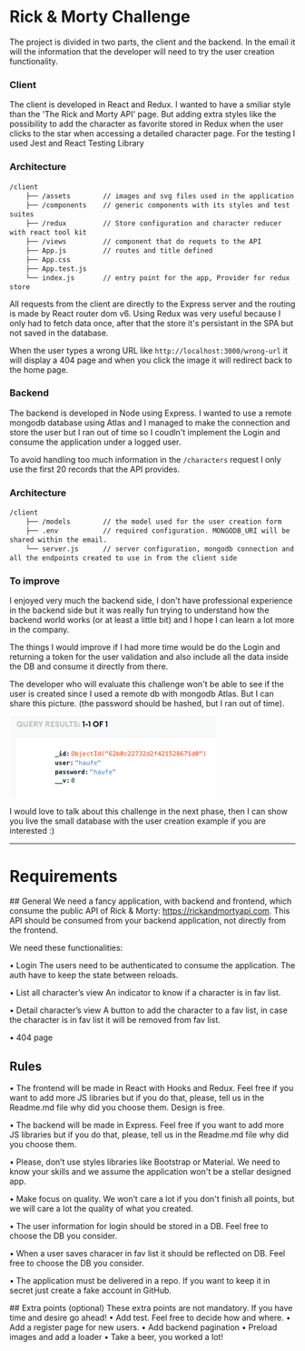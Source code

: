 # Rick & Morty Challenge



The project is divided in two parts, the client and the backend. In the email it will the information that the developer will need to try the user creation functionality.

### Client

The client is developed in React and Redux. I wanted to have a smiliar style than the 'The Rick and Morty API' page. But adding extra styles like the possibility to add the character as favorite stored in Redux when the user clicks to the star when accessing a detailed character page. For the testing I used Jest and React Testing Library

### Architecture

```
/client
    ├── /assets        // images and svg files used in the application
    ├── /components    // generic components with its styles and test suites
    ├── /redux         // Store configuration and character reducer with react tool kit
    ├── /views         // component that do requets to the API
    ├── App.js         // routes and title defined
    ├── App.css
    ├── App.test.js
    └── index.js       // entry point for the app, Provider for redux store
```

All requests from the client are directly to the Express server and the routing is made by React router dom v6. Using Redux was very useful because I only had to fetch data once, after that the store it's persistant in the SPA but not saved in the database.

When the user types a wrong URL like `http://localhost:3000/wrong-url` it will display a 404 page and when you click the image it will redirect back to the home page.


### Backend

The backend is developed in Node using Express. I wanted to use a remote mongodb database using Atlas and I managed to make the connection and store the user but I ran out of time so I coudln't implement the Login and consume the application under a logged user.

To avoid handling too much information in the `/characters` request I only use the first 20 records that the API provides.

### Architecture

```
/client
    ├── /models        // the model used for the user creation form
    ├── .env           // required configuration. MONGODB_URI will be shared within the email.
    └── server.js      // server configuration, mongodb connection and all the endpoints created to use in from the client side
```

### To improve

I enjoyed very much the backend side, I don't have professional experience in the backend side but it was really fun trying to understand how the backend world works (or at least a little bit) and I hope I can learn a lot more in the company. 

The things I would improve if I had more time would be do the Login and returning a token for the user validation and also include all the data inside the DB and consume it directly from there.

The developer who will evaluate this challenge won't be able to see if the user is created since I used a remote db with mongodb Atlas. But I can share this picture. (the password should be hashed, but I ran out of time).

![alt text](server/assets/user-creation.png)

I would love to talk about this challenge in the next phase, then I can show you live the small database with the user creation example if you are interested :)


---

# Requirements
## General
We need a fancy application, with backend and frontend, which consume the public API of
Rick & Morty: https://rickandmortyapi.com. This API should be consumed from your backend
application, not directly from the frontend.

We need these functionalities:

• Login
The users need to be authenticated to consume the application. The auth have to keep
the state between reloads.

• List all character’s view
An indicator to know if a character is in fav list.

• Detail character’s view
A button to add the character to a fav list, in case the character is in fav list it will be
removed from fav list.

• 404 page

## Rules

• The frontend will be made in React with Hooks and Redux. Feel free if you want to add
more JS libraries but if you do that, please, tell us in the Readme.md file why did you
choose them. Design is free.

• The backend will be made in Express. Feel free if you want to add more JS libraries but
if you do that, please, tell us in the Readme.md file why did you choose them.

• Please, don’t use styles libraries like Bootstrap or Material. We need to know your skills
and we assume the application won't be a stellar designed app.

• Make focus on quality. We won’t care a lot if you don't finish all points, but we will
care a lot the quality of what you created.

• The user information for login should be stored in a DB. Feel free to choose the DB you
consider.

• When a user saves characer in fav list it should be reflected on DB. Feel free to choose the
DB you consider.

• The application must be delivered in a repo. If you want to keep it in secret just create a
fake account in GitHub.

## Extra points (optional)
These extra points are not mandatory. If you have time and desire go ahead!
• Add test. Feel free to decide how and where.
• Add a register page for new users.
• Add backend pagination
• Preload images and add a loader
• Take a beer, you worked a lot!
